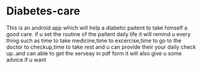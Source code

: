 # Diabetes-care
This is an android app which will help a diabetic paitent to take himself a good care.
if u set the routine of the paitent daily life it will remind u every thing such as time to take medicine,time to excercise,time to
go to the doctor to checkup,time to take rest and u can provide their your daily check up..and can able to get the serveay in pdf form
it will also give u some advice if u want
